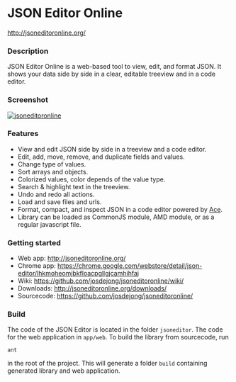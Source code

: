 # JSON Editor Online
http://jsoneditoronline.org/


### Description

JSON Editor Online is a web-based tool to view, edit, and format JSON.
It shows your data side by side in a clear, editable treeview and in 
a code editor.


### Screenshot

<a href="http://jsoneditoronline.org">
    <img alt="jsoneditoronline"
        src="https://raw.github.com/josdejong/jsoneditoronline/master/misc/screenshots/jsoneditoronline.png">
</a>


### Features

- View and edit JSON side by side in a treeview and a code editor.
- Edit, add, move, remove, and duplicate fields and values.
- Change type of values.
- Sort arrays and objects.
- Colorized values, color depends of the value type.
- Search & highlight text in the treeview.
- Undo and redo all actions.
- Load and save files and urls.
- Format, compact, and inspect JSON in a code editor powered by [Ace](http://ace.ajax.org/).
- Library can be loaded as CommonJS module, AMD module, or as a regular javascript file.


### Getting started

- Web app:    http://jsoneditoronline.org/
- Chrome app: https://chrome.google.com/webstore/detail/json-editor/lhkmoheomjbkfloacpgllgjcamhihfaj
- Wiki:       https://github.com/josdejong/jsoneditoronline/wiki/
- Downloads:  http://jsoneditoronline.org/downloads/
- Sourcecode: https://github.com/josdejong/jsoneditoronline/


### Build

The code of the JSON Editor is located in the folder `jsoneditor`.
The code for the web application in `app/web`.
To build the library from sourcecode, run

    ant

in the root of the project. This will generate a folder `build` containing
generated library and web application.
